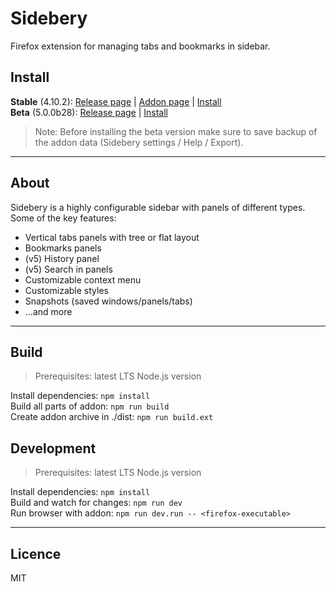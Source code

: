 # Sidebery

Firefox extension for managing tabs and bookmarks in sidebar.

## Install

**Stable** (4.10.2):
 [Release page](https://github.com/mbnuqw/sidebery/releases/tag/v4.10.2) |
 [Addon page](https://addons.mozilla.org/firefox/addon/sidebery/) |
 [Install](https://addons.mozilla.org/firefox/downloads/file/3994928/sidebery-4.10.2.xpi)  
**Beta** (5.0.0b28):
 [Release page](https://github.com/mbnuqw/sidebery/releases/tag/v5.0.0b29) |
 [Install](https://github.com/mbnuqw/sidebery/releases/download/v5.0.0b29/sidebery-5.0.0b29.xpi)

> Note: Before installing the beta version make sure to save backup of the addon data (Sidebery settings / Help / Export).

---

## About

Sidebery is a highly configurable sidebar with panels of different types. Some of the key features:

- Vertical tabs panels with tree or flat layout
- Bookmarks panels
- (v5) History panel
- (v5) Search in panels
- Customizable context menu
- Customizable styles
- Snapshots (saved windows/panels/tabs)
- ...and more

---

## Build

> Prerequisites: latest LTS Node.js version

Install dependencies: `npm install`  
Build all parts of addon: `npm run build`  
Create addon archive in ./dist: `npm run build.ext`

## Development

> Prerequisites: latest LTS Node.js version

Install dependencies: `npm install`  
Build and watch for changes: `npm run dev`  
Run browser with addon: `npm run dev.run -- <firefox-executable>`  

---

## Licence

MIT
